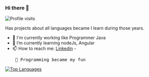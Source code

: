 ### Hi there 👋

![Profile visits](https://badges.pufler.dev/visits/mercyaandreza/mercyaandreza?label=Profile%20visits&style=flat-square)

  Has projects about all languages became I learn during those years.


- 🔭 I'm currently working like Programmer Java
- 🌱 I’m currently learning nodeJs, Angular
- 📫 How to reach me: <a href="https://www.linkedin.com/in/andrezamercya-358997160/">Linkedin</a>
-<pre> 🧡 Programming became my fun </pre>

[![Top Languages](https://github-readme-stats.vercel.app/api/top-langs/?username=mercyaandreza&layout=compact)](https://github.com/anuraghazra/github-readme-stats)
